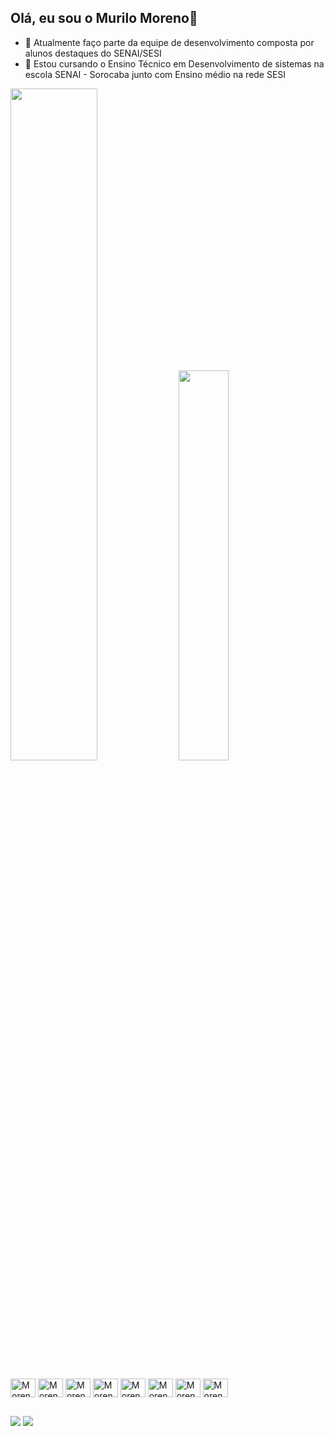 ## Olá, eu sou o Murilo Moreno👋


- 🔭 Atualmente faço parte da equipe de desenvolvimento composta por alunos destaques do SENAI/SESI
- 🌱 Estou cursando o Ensino Técnico em Desenvolvimento de sistemas na escola SENAI - Sorocaba junto com Ensino médio na rede SESI

<div>
  <img width="52.5%" src="https://github-readme-stats.vercel.app/api?username=M0R3N077&show_icons=true&theme=tokyonight&include_all_commits-true&count_private-true"/>
  <img width="40%" src="https://github-readme-stats.vercel.app/api/top-langs/?username=M0R3N077&layout=compact&langs_count=16&theme=tokyonight">
</div>

<div style="display: inline_block"><br>
  <img align="center" alt="Moreno-Java" height="30" width="40" src="https://cdn.jsdelivr.net/gh/devicons/devicon@latest/icons/java/java-original.svg">
  <img align="center" alt="Moreno-Spring Boot" height="30" width="40" src="https://cdn.jsdelivr.net/gh/devicons/devicon@latest/icons/spring/spring-original.svg">
  <img align="center" alt="Moreno-HTML" height="30" width="40" src="https://cdn.jsdelivr.net/gh/devicons/devicon@latest/icons/html5/html5-original.svg">
  <img align="center" alt="Moreno-CSS" height="30" width="40" src="https://cdn.jsdelivr.net/gh/devicons/devicon@latest/icons/css3/css3-original.svg">
  <img align="center" alt="Moreno-Bootstrap" height="30" width="40" src="https://cdn.jsdelivr.net/gh/devicons/devicon@latest/icons/bootstrap/bootstrap-original.svg">
  <img align="center" alt="Moreno-Sass" height="30" width="40" src="https://cdn.jsdelivr.net/gh/devicons/devicon@latest/icons/sass/sass-original.svg">
  <img align="center" alt="Moreno-Javascript" height="30" width="40" src="https://cdn.jsdelivr.net/gh/devicons/devicon@latest/icons/javascript/javascript-original.svg">
  <img align="center" alt="Moreno-MySQL" height="30" width="40" src="https://cdn.jsdelivr.net/gh/devicons/devicon@latest/icons/mysql/mysql-original.svg">
</div>

##

<div>
  <a href="https://www.linkedin.com/in/murilomorenof" target-"_blank"><img src="https://img.shields.io/badge/LinkedIn-0077B5?style=for-the-badge&logo=linkedin&logoColor=white" target-"blank></a>
  <a href="https://www.linkedin.com/in/murilomorenof" target-"_blank"><img src="https://img.shields.io/badge/Instagram-E4405F?style=for-the-badge&logo=instagram&logoColor=white" target-"blank></a>
</div>
